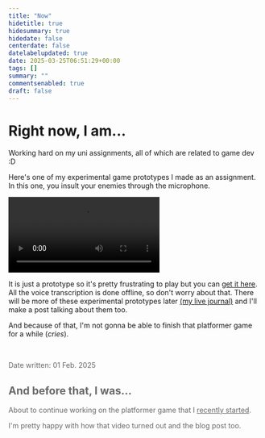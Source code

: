 ```yaml
---
title: "Now"
hidetitle: true
hidesummary: true
hidedate: false
centerdate: false
datelabelupdated: true
date: 2025-03-25T06:51:29+00:00
tags: []
summary: ""
commentsenabled: true
draft: false
---
```

# Right now, I am...

Working hard on my uni assignments, all of which are related to game dev :D

Here's one of my experimental game prototypes I made as an assignment. In this one, you insult your enemies through the microphone.

<video src="/videos/now/idontlikeyourface.mp4" controls preload="metadata"></video>

It is just a prototype so it's pretty frustrating to play but you can [get it here](https://mega.nz/file/TodxVJrA#hqgzlyt8QB57RuJxmetHqaDuhZDHHG5lbo8P93HLTGU). All the voice transcription is done offline, so don't worry about that. There will be more of these experimental prototypes later [(my live journal)](https://v3.pebblepad.com.au/spa/#/public/4jbrj5Mn6wsdGx4qztWhfmZGHr) and I'll make a post talking about them too. 

And because of that, I'm not gonna be able to finish that platformer game for a while (*cries*).

<br>

<span style="opacity: 0.65">
<p class="datewritten classicdatewritten">Date written: 01 Feb. 2025</p>

## And before that, I was...

About to continue working on the platformer game that I [recently started](https://www.youtube.com/watch?v=-yiM-IhRL6A).

I'm pretty happy with how that video turned out and the blog post too.

</span>

<br>